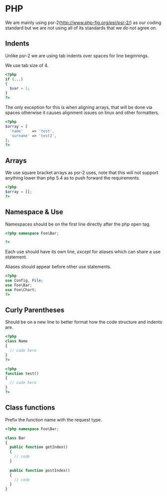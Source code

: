 # PHP

We are mainly using psr-2(http://www.php-fig.org/psr/psr-2/) as our coding standard but we are not using all of its standards that we do not agree on.

## Indents

Unlike psr-2 we are using tab indents over spaces for line beginnings.

We use tab size of 4.

```php
<?php
if (...)
{
  $var = 1;
}
?>
```

The only exception for this is when aligning arrays, that will be done via spaces otherwise it causes alignment issues on linux and other formatters.

```php
<?php
$array = [
  'name'    => 'test',
  'surname' => 'test2',
];
?>
```

## Arrays

We use square bracket arrays as psr-2 uses, note that this will not support anything lower than php 5.4 as to push forward the requirements.

```php
<?php
$array = [];
?>
```

## Namespace & Use

Namespaces should be on the first line directly after the php open tag.

```php
<?php namespace Foo\Bar;

?>
```

Each use should have its own line, *except* for aliases which can share a use statement.

Aliases should appear before other use statements.

```php
<?php
use Config, File;
use Foo\Bar;
use Foo\Chart;
?>
```

## Curly Parentheses

Should be on a new line to better format how the code structure and indents are.

```php
<?php
class Name
{
  // code here
}
?>
```

```php
<?php
function test()
{
  // code here
}
?>
```

## Class functions

Prefix the function name with the request type.

```php
<?php namespace Foo\Bar;

class Bar
{
  public function getIndex()
  {
    // code
  }
  
  public function postIndex()
  {
    // code
  }
}
```